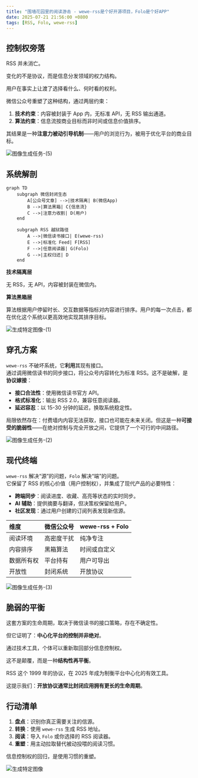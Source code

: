 ```yaml
---
title: "围墙花园里的阅读游击 - wewe-rss是个好开源项目，Folo是个好APP"
date: 2025-07-21 21:56:00 +0800
tags: [RSS, Folo, wewe-rss]
---
```


## 控制权旁落

RSS 并未消亡。

变化的不是协议，而是信息分发领域的权力结构。

用户在事实上让渡了选择看什么、何时看的权利。

微信公众号重塑了这种结构，通过两层约束：

1.  **技术约束**：内容被封装于 App 内，无标准 API，无 RSS 输出通道。
2.  **算法约束**：信息流按商业目标而非时间或信息价值排序。

其结果是一种**注意力被动引导机制**——用户的浏览行为，被用于优化平台的商业目标。

![图像生成任务-(5)](<https://cuipengfei.github.io/picx-images-hosting/20250721/图像生成任务-(5).491kn3k47y.png>)

## 系统解剖

```mermaid
graph TD
    subgraph 微信封闭生态
        A[公众号文章] -->|技术隔离| B(微信App)
        B -->|算法黑箱| C{信息流}
        C -->|注意力收割| D(用户)
    end

    subgraph RSS 越狱路径
        A -->|微信读书接口| E(wewe-rss)
        E -->|标准化 Feed| F[RSS]
        F -->|任意阅读器| G(Folo)
        G -->|主权归还| D
    end
```

**技术隔离层**

无 RSS，无 API，内容被封装在微信内。

**算法黑箱层**

算法根据用户停留时长、交互数据等指标对内容进行排序。用户的每一次点击，都在优化这个系统以更高效地实现其排序目标。

![生成特定图像-(1)](<https://cuipengfei.github.io/picx-images-hosting/20250721/生成特定图像-(1).60uji03h4a.png>)

## 穿孔方案

`wewe-rss` 不破坏系统，它**利用**其现有接口。  
通过调用微信读书的同步接口，将公众号内容转化为标准 RSS。这不是破解，是**协议嫁接**：

- **接口合法性**：使用微信读书官方 API。
- **格式标准化**：输出 RSS 2.0，兼容任意阅读器。
- **延迟容忍**：以 15-30 分钟的延迟，换取系统稳定性。

局限依然存在：付费墙内内容无法获取，接口也可能在未来关闭。但这是一种**可接受的脆弱性**——在绝对控制与完全开放之间，它提供了一个可行的中间路径。

![图像生成任务-(2)](<https://cuipengfei.github.io/picx-images-hosting/20250721/图像生成任务-(2).5q7pouo8yv.png>)

## 现代终端

`wewe-rss` 解决“源”的问题，`Folo` 解决“端”的问题。  
它保留了 RSS 的核心价值（用户控制权），并集成了现代产品的必要特性：

- **跨端同步**：阅读进度、收藏、高亮等状态的实时同步。
- **AI 辅助**：提供摘要与翻译，但决策权保留给用户。
- **社区发现**：通过用户创建的订阅列表发现新信源。

| 维度       | 微信公众号 | wewe-rss + Folo |
| :--------- | :--------- | :-------------- |
| 阅读环境   | 高密度干扰 | 纯净专注        |
| 内容排序   | 黑箱算法   | 时间或自定义    |
| 数据所有权 | 平台持有   | 用户可导出      |
| 开放性     | 封闭系统   | 开放协议        |

![图像生成任务-(3)](<https://cuipengfei.github.io/picx-images-hosting/20250721/图像生成任务-(3).7p3wf6trab.png>)

## 脆弱的平衡

这套方案的生命周期，取决于微信读书的接口策略，存在不确定性。

但它证明了：**中心化平台的控制并非绝对**。

通过技术工具，个体可以重新取回部分信息控制权。

这不是颠覆，而是一种**结构性再平衡**。

RSS 这个 1999 年的协议，在 2025 年成为制衡平台中心化的有效工具。

这提示我们：**开放协议通常比封闭应用拥有更长的生命周期**。

## 行动清单

1.  **盘点**：识别你真正需要关注的信源。
2.  **转换**：使用 `wewe-rss` 生成 RSS 地址。
3.  **阅读**：导入 `Folo` 或你选择的 RSS 阅读器。
4.  **重塑**：用主动拉取替代被动投喂的阅读习惯。

信息控制权的回归，是使用习惯的重塑。

![生成特定图像](https://cuipengfei.github.io/picx-images-hosting/20250721/生成特定图像.1sfc86d8bx.png>)
